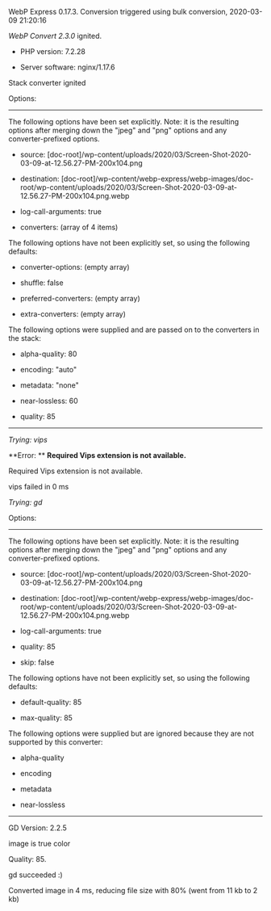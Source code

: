 WebP Express 0.17.3. Conversion triggered using bulk conversion, 2020-03-09 21:20:16

*WebP Convert 2.3.0*  ignited.
- PHP version: 7.2.28
- Server software: nginx/1.17.6

Stack converter ignited

Options:
------------
The following options have been set explicitly. Note: it is the resulting options after merging down the "jpeg" and "png" options and any converter-prefixed options.
- source: [doc-root]/wp-content/uploads/2020/03/Screen-Shot-2020-03-09-at-12.56.27-PM-200x104.png
- destination: [doc-root]/wp-content/webp-express/webp-images/doc-root/wp-content/uploads/2020/03/Screen-Shot-2020-03-09-at-12.56.27-PM-200x104.png.webp
- log-call-arguments: true
- converters: (array of 4 items)

The following options have not been explicitly set, so using the following defaults:
- converter-options: (empty array)
- shuffle: false
- preferred-converters: (empty array)
- extra-converters: (empty array)

The following options were supplied and are passed on to the converters in the stack:
- alpha-quality: 80
- encoding: "auto"
- metadata: "none"
- near-lossless: 60
- quality: 85
------------


*Trying: vips* 

**Error: ** **Required Vips extension is not available.** 
Required Vips extension is not available.
vips failed in 0 ms

*Trying: gd* 

Options:
------------
The following options have been set explicitly. Note: it is the resulting options after merging down the "jpeg" and "png" options and any converter-prefixed options.
- source: [doc-root]/wp-content/uploads/2020/03/Screen-Shot-2020-03-09-at-12.56.27-PM-200x104.png
- destination: [doc-root]/wp-content/webp-express/webp-images/doc-root/wp-content/uploads/2020/03/Screen-Shot-2020-03-09-at-12.56.27-PM-200x104.png.webp
- log-call-arguments: true
- quality: 85
- skip: false

The following options have not been explicitly set, so using the following defaults:
- default-quality: 85
- max-quality: 85

The following options were supplied but are ignored because they are not supported by this converter:
- alpha-quality
- encoding
- metadata
- near-lossless
------------

GD Version: 2.2.5
image is true color
Quality: 85. 
gd succeeded :)

Converted image in 4 ms, reducing file size with 80% (went from 11 kb to 2 kb)
